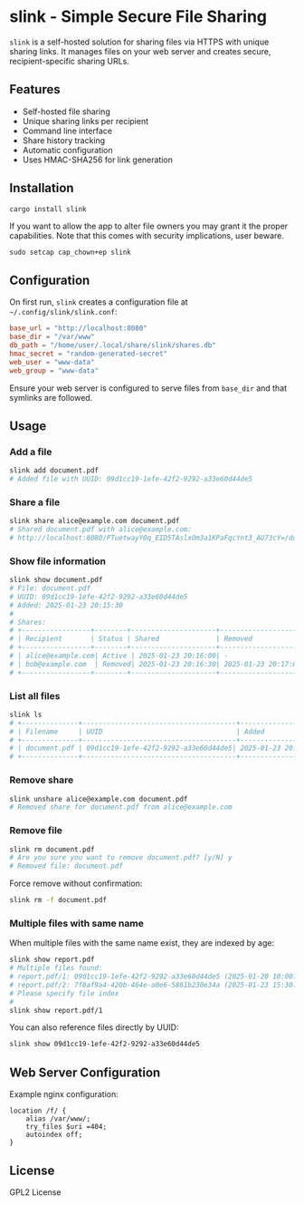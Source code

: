 # slink - Simple Secure File Sharing

`slink` is a self-hosted solution for sharing files via HTTPS with unique sharing links. It manages files on your web server and creates secure, recipient-specific sharing URLs.

## Features

- Self-hosted file sharing
- Unique sharing links per recipient
- Command line interface
- Share history tracking
- Automatic configuration
- Uses HMAC-SHA256 for link generation

## Installation

```bash
cargo install slink
```

If you want to allow the app to alter file owners you may grant it the proper capabilities.
Note that this comes with security implications, user beware.
```
sudo setcap cap_chown+ep slink
```

## Configuration

On first run, `slink` creates a configuration file at `~/.config/slink/slink.conf`:

```toml
base_url = "http://localhost:8080"
base_dir = "/var/www"
db_path = "/home/user/.local/share/slink/shares.db"
hmac_secret = "random-generated-secret"
web_user = "www-data"
web_group = "www-data"
```

Ensure your web server is configured to serve files from `base_dir` and that symlinks are followed.

## Usage

### Add a file
```bash
slink add document.pdf
# Added file with UUID: 09d1cc19-1efe-42f2-9292-a33e60d44de5
```

### Share a file
```bash
slink share alice@example.com document.pdf
# Shared document.pdf with alice@example.com:
# http://localhost:8080/PTuetwayY0q_EID5TAslxOm3a1KPaFqcYnt3_AU73cY=/document.pdf
```

### Show file information
```bash
slink show document.pdf
# File: document.pdf
# UUID: 09d1cc19-1efe-42f2-9292-a33e60d44de5
# Added: 2025-01-23 20:15:30
# 
# Shares:
# +-----------------+--------+---------------------+---------------------+--------------------------------------------------------+
# | Recipient       | Status | Shared              | Removed            | URL                                                     |
# +-----------------+--------+---------------------+---------------------+--------------------------------------------------------+
# | alice@example.com| Active | 2025-01-23 20:16:00| -                  | http://localhost:8080/PTuetwayY0q.../document.pdf       |
# | bob@example.com  | Removed| 2025-01-23 20:16:30| 2025-01-23 20:17:00| http://localhost:8080/KJh8h7G6f5.../document.pdf        |
# +-----------------+--------+---------------------+---------------------+--------------------------------------------------------+
```

### List all files
```bash
slink ls
# +--------------+--------------------------------------+---------------------+---------------+
# | Filename     | UUID                                 | Added               | Active Shares |
# +--------------+--------------------------------------+---------------------+---------------+
# | document.pdf | 09d1cc19-1efe-42f2-9292-a33e60d44de5| 2025-01-23 20:15:30| 1               |
# +--------------+--------------------------------------+---------------------+---------------+
```

### Remove share
```bash
slink unshare alice@example.com document.pdf
# Removed share for document.pdf from alice@example.com
```

### Remove file
```bash
slink rm document.pdf
# Are you sure you want to remove document.pdf? [y/N] y
# Removed file: document.pdf
```

Force remove without confirmation:
```bash
slink rm -f document.pdf
```

### Multiple files with same name
When multiple files with the same name exist, they are indexed by age:
```bash
slink show report.pdf
# Multiple files found:
# report.pdf/1: 09d1cc19-1efe-42f2-9292-a33e60d44de5 (2025-01-20 10:00:00)
# report.pdf/2: 7f8af9a4-420b-464e-a0e6-5861b230e34a (2025-01-23 15:30:00)
# Please specify file index
#
slink show report.pdf/1
```

You can also reference files directly by UUID:
```bash
slink show 09d1cc19-1efe-42f2-9292-a33e60d44de5
```

## Web Server Configuration

Example nginx configuration:
```nginx
location /f/ {
    alias /var/www/;
    try_files $uri =404;
    autoindex off;
}
```

## License

GPL2 License
